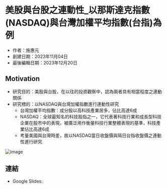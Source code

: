 # 美股與台股之連動性_以那斯達克指數(NASDAQ)與台灣加權平均指數(台指)為例
- 作者：施惠元
- 創建日期：2023年11月04日
- 最後編輯日期：2023年12月20日

## Motivation
- 研究目的：美股與台股，在以往的投資觀察中，認為兩者具有相當程度之連動關係
- 研究標的：以NASDAQ與台灣加權指數進行連動性研究
  - 台灣加權平均指數：成分股以高科技產業居多，佔比高達6成
  - NASDAQ：全球最知名的科技股指之一，它代表著科技行業和成長型科技企業在股市中的表現，被廣泛用作衡量科技行業整體表現的基準，科技產業佔比高達6成
  - 考量美國與台灣時差，故以NASDAQ當日收盤價與隔日台指收盤價之連動性進行研究
    
![image](https://drive.google.com/drive/folders/15n3H583g-yjJvRUAEqbTSZRufnCh9kP_)


## 連結
* Google Slides: 

